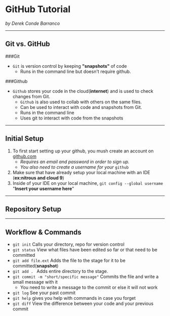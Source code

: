 # GitHub Tutorial

_by Derek Conde Barranco_

---
## Git vs. GitHub
###Git
* `Git` is version control by keeping **"snapshots"** of code
   * Runs in the command line but doesn't require github. 

###Github
* `Github` stores your code in the cloud(**internet**) and is used to check changes from Git.
    * `Github` is also used to collab with others on the same files.
    * Can be used to interact with code and snapshots from Git.
    * Runs in the command line
     * Uses git to interact with code from the snapshots     
---   
## Initial Setup
1. To first start setting up your github, you mush create an account on [github.com](http://www.github.com)
   * _Requires an email and password in order to sign up._
   * _You also need to create a username for your_ `github`
2. Make sure that have already setup your local machine with an IDE (**ex:nitrous and cloud 9**)
3. Inside of your IDE on your local machine, `git config --global username` "**Insert your username here**"

---
## Repository Setup



---
## Workflow & Commands
* `git init` Calls your directory, repo for version control
* `git status` View what files have been edited so far or that need to be committed
* `git add file.ext` Adds the file to the stage for it to be committed(**snapshot**)
* `git add . ` Adds entire directory to the stage.
* `git commit -m "short/specific message"` Commits the file and write a small message with it
     * You need to write a message to the commit or else it will not work
* `git log` See your past commit
* `git help` gives you help with commands in case you forget
* `git diff` View the difference between your code and your previous commit